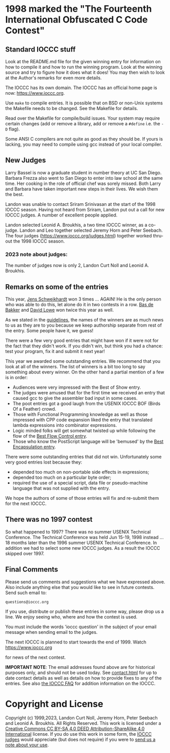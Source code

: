 # 1998 marked the "The Fourteenth International Obfuscated C Code Contest"


## Standard IOCCC stuff

Look at the README.md file for the given winning entry for information
on how to compile it and how to run the winning program.
Look at the winning source and try to figure how it does what it does!
You may then wish to look at the Author's remarks for even more details.

The IOCCC has its own domain.  The IOCCC has an official home page is now:
<https://www.ioccc.org>.

Use `make` to compile entries.  It is possible that on BSD or non-Unix
systems the Makefile needs to be changed.  See the Makefile for details.

Read over the Makefile for compile/build issues.  Your system may
require certain changes (add or remove a library, add or remove a
`#define` i.e. the `-D` flag).

Some ANSI C compilers are not quite as good as they should be.  If
yours is lacking, you may need to compile using gcc instead of your
local compiler.


## New Judges

Larry Bassel is now a graduate student in number theory at UC San Diego.
Barbara Frezza also went to San Diego to enter into law school at the
same time.  Her cooking in the role of official chef was sorely missed.
Both Larry and Barbara have taken important new steps in their lives.
We wish them the best.

Landon was unable to contact Sriram Srinivasan at the start of
the 1998 IOCCC season.  Having not heard from Sriram, Landon put out
a call for new IOCCC judges.  A number of excellent people applied.

Landon selected Leonid A. Broukhis, a two time IOCCC winner, as a
co-judge.   Landon and Leo together selected Jeremy Horn and Peter
Seebach.  The four judges (<https://www.ioccc.org/judges.html>) together worked
thru-out the 1998 IOCCC season.


### 2023 note about judges:

The number of judges now is only 2, Landon Curt Noll and Leonid A. Broukhis.

## Remarks on some of the entries

This year, [Jens
Schweikhardt](https://www.ioccc.org/winners.html#Jens_Schweikhardt) won 3 times
... AGAIN!  He is the only person who was able to do this, let alone do it in
two contests in a row. [Bas de
Bakker](https://www.ioccc.org/winners.html#Bas_de_Bakker) and [David
Lowe](https://www.ioccc.org/winners.html#J_David_Lowe) won twice this year as
well.

As we stated in the [guidelines](guidelines.txt), the names of the winners are
as much news to us as they are to you because we keep authorship separate from
rest of the entry.  Some people have it, we guess!

There were a few very good entries that might have won if it were not
for the fact that they didn't work.  If you didn't win, but think you
had a chance: test your program, fix it and submit it next year!

This year we awarded some outstanding entries.  We recommend that you
look at all of the winners.  The list of winners is a bit too long to
say something about every winner.  On the other hand a partial mention
of a few is in order:

- Audiences were very impressed with the Best of Show entry.
- The judges were amused that for the first time we received an entry
  that caused gcc to give the assembler bad input in some cases.
- The poot entries got a good laugh from the USENIX IOCCC BOF (Birds Of a Feather) crowd.
- Those with Functional Programming knowledge as well as those
  impressed with CPP code expansion liked the entry that translated
  lambda expressions into combinator expressions.
- Logic minded folks will get somewhat twisted up while following the
  flow of the [Best Flow Control entry](1998/schnitzi/README.md).
- Those who know the PostScript language will be 'bemused' by
  the [Best Encapsulation entry](bas1/README.md).

There were some outstanding entries that did not win.  Unfortunately
some very good entries lost because they:

- depended too much on non-portable side effects in expressions;
- depended too much on a particular byte order;
- required the use of a special script, data file or pseudo-machine language
that was not supplied with the entry.

We hope the authors of some of those entries will fix and re-submit
them for the next IOCCC.


## There was no 1997 contest

So what happened to 1997?  There was no summer USENIX Technical
Conference.  The Technical Conference was held Jun 15-19, 1998 instead
... 18 months later than the 1996 summer USENIX Technical Conference.
In addition we had to select some new IOCCC judges.  As a result the IOCCC
skipped over 1997.


## Final Comments

Please send us comments and suggestions what we have expressed above.
Also include anything else that you would like to see in future contests.
Send such email to:

```
questions@ioccc.org
```

If you use, distribute or publish these entries in some way, please drop
us a line.  We enjoy seeing who, where and how the contest is used.

You must include the words 'ioccc question' in the subject of your email
message when sending email to the judges.

The next IOCCC is planned to start towards the end of 1999.  Watch
<https://www.ioccc.org>

for news of the next contest.

**IMPORTANT NOTE**: The email addresses found above are for historical
purposes only, and should not be used today.  See
[contact.html](/contact.html) for up to date contact details
as well as details on how to provide fixes to any of the entries.
See also [the IOCCC FAQ](/faq.html) for addition information on the IOCCC.


# Copyright and License

Copyright (c) 1999,2023, Landon Curt Noll, Jeremy Horn, Peter Seebach and Leonid A. Broukhis. All Rights Reserved.
This work is licensed under a [Creative Commons CC BY-SA 4.0 DEED Attribution-ShareAlike
4.0 International](https://creativecommons.org/licenses/by-sa/4.0/) license.
If you do use this work in some form, the [IOCCC judges](/judges.html) would appreciate
(but does not require) if you were to [send us a note about your use](/contact.html).

